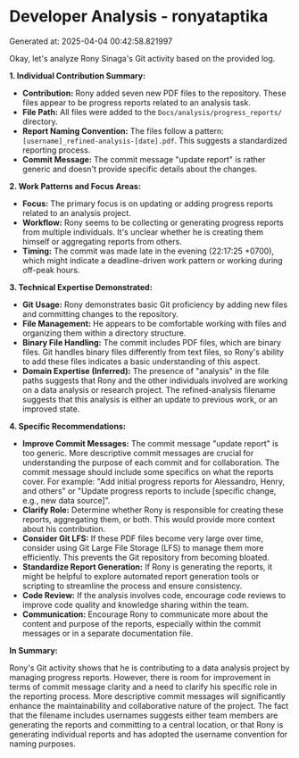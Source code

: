 # Developer Analysis - ronyataptika
Generated at: 2025-04-04 00:42:58.821997

Okay, let's analyze Rony Sinaga's Git activity based on the provided log.

**1. Individual Contribution Summary:**

*   **Contribution:** Rony added seven new PDF files to the repository. These files appear to be progress reports related to an analysis task.
*   **File Path:** All files were added to the `Docs/analysis/progress_reports/` directory.
*   **Report Naming Convention:** The files follow a pattern: `[username]_refined-analysis-[date].pdf`. This suggests a standardized reporting process.
*   **Commit Message:** The commit message "update report" is rather generic and doesn't provide specific details about the changes.

**2. Work Patterns and Focus Areas:**

*   **Focus:** The primary focus is on updating or adding progress reports related to an analysis project.
*   **Workflow:** Rony seems to be collecting or generating progress reports from multiple individuals. It's unclear whether he is creating them himself or aggregating reports from others.
*   **Timing:** The commit was made late in the evening (22:17:25 +0700), which might indicate a deadline-driven work pattern or working during off-peak hours.

**3. Technical Expertise Demonstrated:**

*   **Git Usage:** Rony demonstrates basic Git proficiency by adding new files and committing changes to the repository.
*   **File Management:**  He appears to be comfortable working with files and organizing them within a directory structure.
*   **Binary File Handling:** The commit includes PDF files, which are binary files. Git handles binary files differently from text files, so Rony's ability to add these files indicates a basic understanding of this aspect.
*   **Domain Expertise (Inferred):** The presence of "analysis" in the file paths suggests that Rony and the other individuals involved are working on a data analysis or research project.  The refined-analysis filename suggests that this analysis is either an update to previous work, or an improved state.

**4. Specific Recommendations:**

*   **Improve Commit Messages:** The commit message "update report" is too generic.  More descriptive commit messages are crucial for understanding the purpose of each commit and for collaboration. The commit message should include some specifics on what the reports cover.  For example: "Add initial progress reports for Alessandro, Henry, and others" or "Update progress reports to include [specific change, e.g., new data source]".
*   **Clarify Role:** Determine whether Rony is responsible for creating these reports, aggregating them, or both. This would provide more context about his contribution.
*   **Consider Git LFS:** If these PDF files become very large over time, consider using Git Large File Storage (LFS) to manage them more efficiently. This prevents the Git repository from becoming bloated.
*   **Standardize Report Generation:** If Rony is generating the reports, it might be helpful to explore automated report generation tools or scripting to streamline the process and ensure consistency.
*   **Code Review:** If the analysis involves code, encourage code reviews to improve code quality and knowledge sharing within the team.
*   **Communication:** Encourage Rony to communicate more about the content and purpose of the reports, especially within the commit messages or in a separate documentation file.

**In Summary:**

Rony's Git activity shows that he is contributing to a data analysis project by managing progress reports. However, there is room for improvement in terms of commit message clarity and a need to clarify his specific role in the reporting process.  More descriptive commit messages will significantly enhance the maintainability and collaborative nature of the project. The fact that the filename includes usernames suggests either team members are generating the reports and committing to a central location, or that Rony is generating individual reports and has adopted the username convention for naming purposes.
